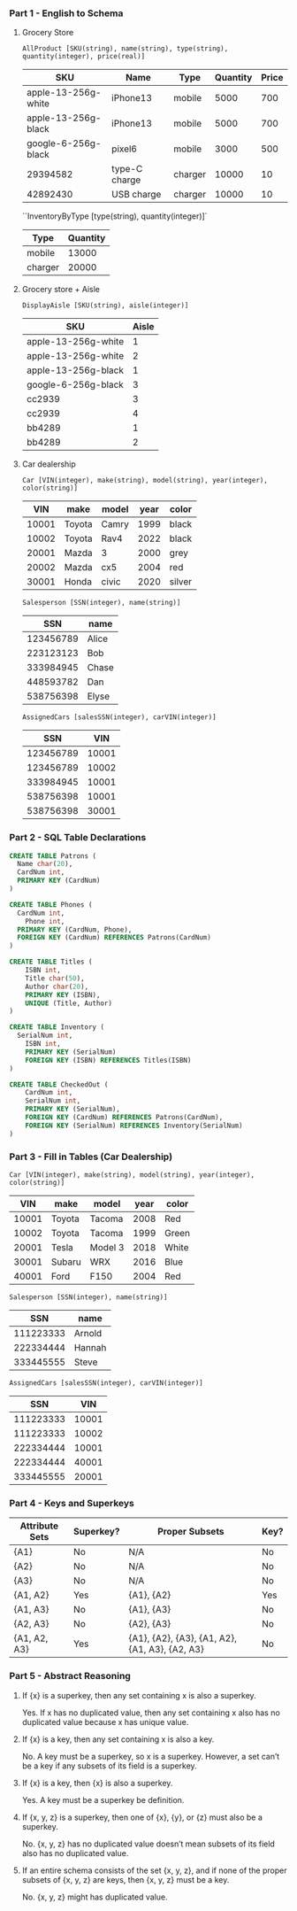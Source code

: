 ### Part 1 - English to Schema

1. Grocery Store
    
    `AllProduct [SKU(string), name(string), type(string), quantity(integer), price(real)]`
    
    | SKU | Name | Type | Quantity | Price |
    | --- | --- | --- | --- | --- |
    | apple-13-256g-white | iPhone13 | mobile | 5000 | 700 |
    | apple-13-256g-black | iPhone13 | mobile | 5000 | 700 |
    | google-6-256g-black | pixel6 | mobile | 3000 | 500 |
    | 29394582 | type-C charge | charger | 10000 | 10 |
    | 42892430 | USB charge | charger | 10000 | 10 |
    
    ``InventoryByType [type(string), quantity(integer)]`
    
    | Type | Quantity |
    | --- | --- |
    | mobile | 13000 |
    | charger | 20000 |
2. Grocery store + Aisle
    
    `DisplayAisle [SKU(string), aisle(integer)]`
    
    | SKU | Aisle |
    | --- | --- |
    | apple-13-256g-white | 1 |
    | apple-13-256g-white | 2 |
    | apple-13-256g-black | 1 |
    | google-6-256g-black | 3 |
    | cc2939 | 3 |
    | cc2939 | 4 |
    | bb4289 | 1 |
    | bb4289 | 2 |
3. Car dealership
    
    `Car [VIN(integer), make(string), model(string), year(integer), color(string)]`
    
    | VIN | make | model | year | color |
    | --- | --- | --- | --- | --- |
    | 10001 | Toyota | Camry | 1999 | black |
    | 10002 | Toyota | Rav4 | 2022 | black |
    | 20001 | Mazda | 3 | 2000 | grey |
    | 20002 | Mazda | cx5 | 2004 | red |
    | 30001 | Honda | civic | 2020 | silver |
    
    `Salesperson [SSN(integer), name(string)]`
    
    | SSN | name |
    | --- | --- |
    | 123456789 | Alice |
    | 223123123 | Bob |
    | 333984945 | Chase |
    | 448593782 | Dan |
    | 538756398 | Elyse |
    
    `AssignedCars [salesSSN(integer), carVIN(integer)]`
    
    | SSN | VIN |
    | --- | --- |
    | 123456789 | 10001 |
    | 123456789 | 10002 |
    | 333984945 | 10001 |
    | 538756398 | 10001 |
    | 538756398 | 30001 |

### Part 2 - SQL Table Declarations

```sql
CREATE TABLE Patrons (
  Name char(20),
  CardNum int,
  PRIMARY KEY (CardNum)
)

CREATE TABLE Phones (
  CardNum int,
	Phone int,
  PRIMARY KEY (CardNum, Phone),
  FOREIGN KEY (CardNum) REFERENCES Patrons(CardNum)
)

CREATE TABLE Titles (
	ISBN int,
	Title char(50),
	Author char(20),
	PRIMARY KEY (ISBN),
	UNIQUE (Title, Author)
)

CREATE TABLE Inventory (
  SerialNum int,
	ISBN int,
	PRIMARY KEY (SerialNum)
	FOREIGN KEY (ISBN) REFERENCES Titles(ISBN)
)

CREATE TABLE CheckedOut (
	CardNum int,
	SerialNum int,
	PRIMARY KEY (SerialNum),
	FOREIGN KEY (CardNum) REFERENCES Patrons(CardNum),
	FOREIGN KEY (SerialNum) REFERENCES Inventory(SerialNum)
)
```

### Part 3 - Fill in Tables (Car Dealership)

`Car [VIN(integer), make(string), model(string), year(integer), color(string)]`

| VIN | make | model | year | color |
| --- | --- | --- | --- | --- |
| 10001 | Toyota | Tacoma | 2008 | Red |
| 10002 | Toyota | Tacoma | 1999 | Green |
| 20001 | Tesla | Model 3 | 2018 | White |
| 30001 | Subaru | WRX | 2016 | Blue |
| 40001 | Ford | F150 | 2004 | Red |

`Salesperson [SSN(integer), name(string)]`

| SSN | name |
| --- | --- |
| 111223333 | Arnold |
| 222334444 | Hannah |
| 333445555 | Steve |

`AssignedCars [salesSSN(integer), carVIN(integer)]`

| SSN | VIN |
| --- | --- |
| 111223333 | 10001 |
| 111223333 | 10002 |
| 222334444 | 10001 |
| 222334444 | 40001 |
| 333445555 | 20001 |

### Part 4 - Keys and Superkeys

| Attribute Sets | Superkey? | Proper Subsets | Key? |
| --- | --- | --- | --- |
| {A1} | No | N/A | No |
| {A2} | No | N/A | No |
| {A3} | No | N/A | No |
| {A1, A2} | Yes | {A1}, {A2} | Yes |
| {A1, A3} | No | {A1}, {A3} | No |
| {A2, A3} | No | {A2}, {A3} | No |
| {A1, A2, A3} | Yes | {A1}, {A2}, {A3}, {A1, A2}, {A1, A3}, {A2, A3} | No |

### Part 5 - Abstract Reasoning

1. If {x} is a superkey, then any set containing x is also a superkey.
    
    Yes. If x has no duplicated value, then any set containing x also has no duplicated value because x has unique value.
    
2. If {x} is a key, then any set containing x is also a key.
    
    No. A key must be a superkey, so x is a superkey. However, a set can’t be a key if any subsets of its field is a superkey. 
    
3. If {x} is a key, then {x} is also a superkey.
    
    Yes. A key must be a superkey be definition.
    
4. If {x, y, z} is a superkey, then one of {x}, {y}, or {z} must also be a superkey.
    
    No. {x, y, z} has no duplicated value doesn’t mean subsets of its field also has no duplicated value.
    
5. If an entire schema consists of the set {x, y, z}, and if none of the proper subsets of {x, y, z} are keys, then {x, y, z} must be a key.
    
    No. {x, y, z} might has duplicated value.
